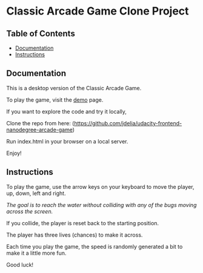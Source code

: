 # Classic Arcade Game Clone Project

## Table of Contents

- [Documentation](#documentation)
- [Instructions](#instructions)

## Documentation

This is a desktop version of the Classic Arcade Game.

To play the game, visit the [demo](https://jdelia.github.io/udacity-frontend-nanodegree-arcade-game/) page.

If you want to explore the code and try it locally,

Clone the repo from here: (https://github.com/jdelia/udacity-frontend-nanodegree-arcade-game)

Run index.html in your browser on a local server.

Enjoy!

## Instructions

To play the game, use the arrow keys on your keyboard to move the player, up, down, left and right.

_The goal is to reach the water without colliding with any of the bugs moving across the screen._

If you collide, the player is reset back to the starting position.

The player has three lives (chances) to make it across.

Each time you play the game, the speed is randomly generated a bit to make it a little more fun.

Good luck!
